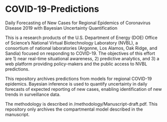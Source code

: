 # COVID-19-Predictions
Daily Forecasting of New Cases for Regional Epidemics of Coronavirus Disease 2019 with Bayesian Uncertainty Quantification

This is a research products of the U.S. Department of Energy (DOE) Office of Science’s National Virtual Biotechnology Laboratory (NVBL), a consortium of national laboratories (Argonne, Los Alamos, Oak Ridge, and Sandia) focused on responding to COVID-19. The objectives of this effort are 1) near real-time situational awareness, 2) predictive analytics, and 3) a web platform providing policy-makers and the public access to NVBL predictions.

This repository archives predictions from models for regional COVID-19 epidemics. Bayesian inference is used to quantify uncertainty in daily forecasts of expected reporting of new cases, enabling identification of new trends in surveillance data.

The methodology is described in /methodology/Manuscript-draft.pdf. This repository only archives the compartmental model described in the manuscript.
